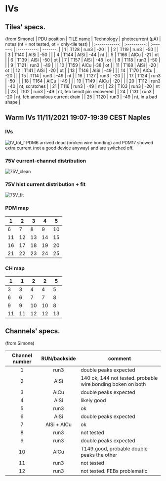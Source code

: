 # IVs


## Tiles' specs.
(from Simone)
| PDU position   | TILE name    | Technology |  photocurrent (μA) | notes (nt = not tested, ot = only-tile test) |
| :------------: | :----------: | :-------: | :----------: | -------: |
| 1 | T128 | run3 | -20 | |
| 2 | T119 | run3 | -50 | |
| 3 | T140 | AlSi | -50 | |
| 4 | T144 | AlSi | -44 | nt |
| 5 | T166 | AlCu | -21 | ot |
| 6 | T139 | AlSi | -50 | ot |
| 7 |  T157 | AlSi | -48 | ot |
| 8 |  T118 | run3 | -50 | |
| 9 |  T121 | run3 | -49 | |
| 10 |  T159 | AlCu |-38 | ot |
| 11 |  T168 | AlSi | -20 | ot |
| 12 | T141 | AlSi | -20 | ot |
| 13 | T146 | AlSi | -49 | |
| 14 | T170 | AlCu | -20 | |
| 15 | T114 | run3 | -49 | nt |
| 16 | T127 | run3 | -20 | |
| 17 | T124 | run3 | -50 | |
| 18 | T164 | AlCu | -49 | |
| 19 | T149 | AlCu | -20 | |
| 20 | T112 | run3 | -40 | nt, scratches |
| 21 | T116 | run3 | -49 | nt |
| 22 | T103 | run3 | -20 | nt |
| 23 | T102 | run3 | -49 | nt, feb bendt pin recovered |
| 24 | T131 | run3 | -20 | nt, feb anomalous current drain |
| 25 | T120 | run3 | -49 | nt, in a bad shape |


## Warm IVs 11/11/2021 19:07-19:39 CEST Naples
### IVs
![IV_tot_f](https://user-images.githubusercontent.com/75016958/142066592-ef2d97b7-2da4-4fd5-bd7c-880adddacea6.png)
PDM6 arrived dead (broken wire bonding) and PDM17 showed extra current (not a good device anyway) and are switched off.
 ### 75V current-channel distribution
 
![75V_clean](https://user-images.githubusercontent.com/75016958/142195353-16a2addb-9ea2-4c2a-b891-231829dff24e.png)


### 75V hist current distribution + fit
![75V_fit](https://user-images.githubusercontent.com/75016958/142198595-9931e6f6-344f-4140-92be-074ed490c8da.png)


### PDM map
| 1 | 2 | 3 | 4 | 5 |
|---|---|---|---|---|
| 6 | 7 | 8 | 9 | 10 |
| 11 | 12 | 13 | 14 | 15 |
| 16 | 17 | 18 | 19 | 20 |
| 21 | 22 | 23 | 24 | 25 |
### CH map
| 1 | 1 | 2 | 2 | 5 |
|---|---|---|---|---|
| 3| 3 | 4 | 4 | 5 |
| 6 | 6 | 7 | 7 | 8 |
| 9 | 9 | 10 | 10 | 8 |
| 11 | 11 | 12 | 12 | 13 |



## Channels' specs.
(from Simone)

| Channel number | RUN/backside | comment |
| :------------: | :----------: | ------- |
| 1 | run3 | double peaks expected |
| 2 | AlSi | 140 ok, 144 not tested. probable wire bonding boken on both |
| 3 | AlCu | double peaks expected |
| 4 | AlSi | likely good |
| 5 | run3 | ok |
| 6 | AlSi | double peaks expected |
| 7 | AlSi + AlCu | ok
| 8 | run3 | not tested |
| 9 | run3 | double peaks expected |
| 10 | AlCu | T149 good, probable double peaks the other |
| 11 | run3 | not tested |
| 12 | run3 | not tested. FEBs problematic |


